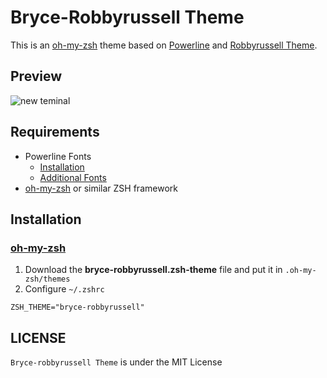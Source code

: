 # Bryce-Robbyrussell Theme

This is an [oh-my-zsh](https://github.com/robbyrussell/oh-my-zsh) theme based on [Powerline](https://github.com/Lokaltog/vim-powerline) and [Robbyrussell Theme](https://github.com/robbyrussell/oh-my-zsh/wiki/Themes#robbyrussell).

## Preview

![new teminal](https://user-images.githubusercontent.com/19145546/57792129-fd253180-7746-11e9-9ffb-7041d62eedbc.png)


## Requirements

* Powerline Fonts
  * [Installation]( http://askubuntu.com/questions/283908/how-can-i-install-and-use-powerline-plugin )
  * [Additional Fonts]( https://github.com/powerline/fonts )
* [oh-my-zsh](https://github.com/robbyrussell/oh-my-zsh) or similar ZSH framework

## Installation

### [oh-my-zsh](https://github.com/robbyrussell/oh-my-zsh/wiki/Installing-ZSH)

1. Download the **bryce-robbyrussell.zsh-theme** file and put it in `.oh-my-zsh/themes`
2. Configure `~/.zshrc`

```code
ZSH_THEME="bryce-robbyrussell"
```

## LICENSE

`Bryce-robbyrussell Theme`  is under the MIT License
